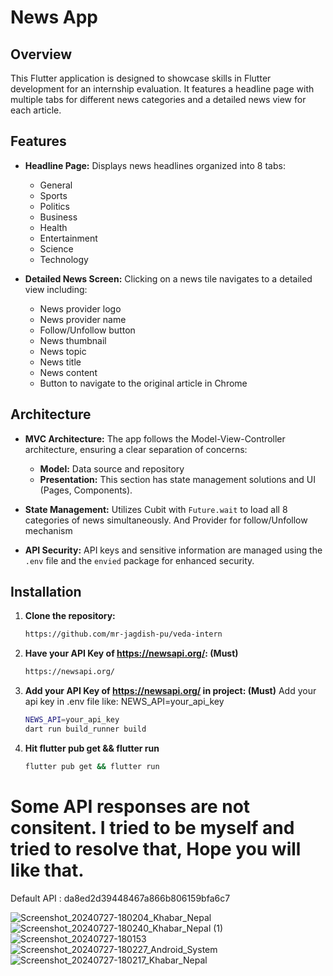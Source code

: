 # News App

## Overview

This Flutter application is designed to showcase skills in Flutter development for an internship evaluation. It features a headline page with multiple tabs for different news categories and a detailed news view for each article.

## Features

- **Headline Page:** Displays news headlines organized into 8 tabs:
    - General
    - Sports
    - Politics
    - Business
    - Health
    - Entertainment
    - Science
    - Technology

- **Detailed News Screen:** Clicking on a news tile navigates to a detailed view including:
    - News provider logo
    - News provider name
    - Follow/Unfollow button
    - News thumbnail
    - News topic
    - News title
    - News content
    - Button to navigate to the original article in Chrome

## Architecture

- **MVC Architecture:** The app follows the Model-View-Controller architecture, ensuring a clear separation of concerns:
    - **Model:** Data source and repository
    - **Presentation:** This section has state management solutions and UI  (Pages, Components).
      

- **State Management:** Utilizes Cubit with `Future.wait` to load all 8 categories of news simultaneously. And Provider for follow/Unfollow mechanism

- **API Security:** API keys and sensitive information are managed using the `.env` file and the `envied` package for enhanced security.

## Installation

1. **Clone the repository:**

   ```bash
   https://github.com/mr-jagdish-pu/veda-intern


2. **Have your API Key of https://newsapi.org/: (Must)**

   ```bash
   https://newsapi.org/


3. **Add your API Key of https://newsapi.org/ in project: (Must)**
   Add your api key in .env file like:
   NEWS_API=your_api_key
   

   ```bash
   NEWS_API=your_api_key
   dart run build_runner build
4. **Hit flutter pub get && flutter run**
   ```bash
   flutter pub get && flutter run


# Some API responses are not consitent. I tried to be myself and tried to resolve that, Hope you will like that.




Default API : da8ed2d39448467a866b806159bfa6c7

![Screenshot_20240727-180204_Khabar_Nepal](https://github.com/user-attachments/assets/f495105e-7e95-4813-a972-11b23d4d22c3)
![Screenshot_20240727-180240_Khabar_Nepal (1)](https://github.com/user-attachments/assets/f567be3d-ae46-47f3-9057-0041822944c6)
![Screenshot_20240727-180153](https://github.com/user-attachments/assets/16c754ed-6c84-47c0-b67f-1900b9f03861)![Screenshot_20240727-180227_Android_System](https://github.com/user-attachments/assets/c9e66586-da8a-453f-94aa-8baab1cc473e)
![Screenshot_20240727-180217_Khabar_Nepal](https://github.com/user-attachments/assets/1c07c937-67a1-4ba7-bd87-366a3b441405)




